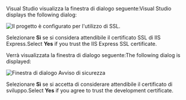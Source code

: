 <span data-ttu-id="da6a9-101">Visual Studio visualizza la finestra di dialogo seguente:</span><span class="sxs-lookup"><span data-stu-id="da6a9-101">Visual Studio displays the following dialog:</span></span>

![Il progetto è configurato per l'utilizzo di SSL.](~/getting-started/_static/trustCert.png)

<span data-ttu-id="da6a9-105">Selezionare **Sì** se si considera attendibile il certificato SSL di IIS Express.</span><span class="sxs-lookup"><span data-stu-id="da6a9-105">Select **Yes** if you trust the IIS Express SSL certificate.</span></span>

<span data-ttu-id="da6a9-106">Verrà visualizzata la finestra di dialogo seguente:</span><span class="sxs-lookup"><span data-stu-id="da6a9-106">The following dialog is displayed:</span></span>

![Finestra di dialogo Avviso di sicurezza](~/getting-started/_static/cert.png)

<span data-ttu-id="da6a9-108">Selezionare **Sì** se si accetta di considerare attendibile il certificato di sviluppo.</span><span class="sxs-lookup"><span data-stu-id="da6a9-108">Select **Yes** if you agree to trust the development certificate.</span></span>

